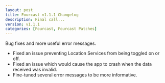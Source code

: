 ```yaml
---
layout: post
title: Fourcast v1.1.1 Changelog
description: Final call...
version: v1.1.1
categories: [Fourcast, Fourcast Patches]
---
```


Bug fixes and more useful error messages.

* Fixed an issue preventing Location Services from being toggled on or off.
* Fixed an issue which would cause the app to crash when the data received was invalid.
* Fine-tuned several error messages to be more informative.